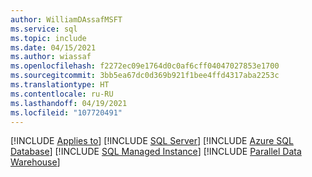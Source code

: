 ```yaml
---
author: WilliamDAssafMSFT
ms.service: sql
ms.topic: include
ms.date: 04/15/2021
ms.author: wiassaf
ms.openlocfilehash: f2272ec09e1764d0c0af6cff04047027853e1700
ms.sourcegitcommit: 3bb5ea67dc0d369b921f1bee4ffd4317aba2253c
ms.translationtype: HT
ms.contentlocale: ru-RU
ms.lasthandoff: 04/19/2021
ms.locfileid: "107720491"
---
```

[!INCLUDE [Applies to](../../includes/applies-md.md)] [!INCLUDE [SQL Server](_ssnoversion.md)] [!INCLUDE [Azure SQL Database](../../includes/applies-to-version/_asdb.md)] [!INCLUDE [SQL Managed Instance](../../includes/applies-to-version/_asdbmi.md)] [!INCLUDE [Parallel Data Warehouse](../../includes/applies-to-version/_pdw.md)]
